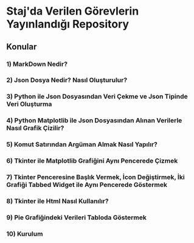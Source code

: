 # Staj'da Verilen Görevlerin Yayınlandığı Repository

## Konular

### 1) MarkDown Nedir?
### 2) Json Dosya Nedir? Nasıl Oluşturulur?
### 3) Python ile Json Dosyasından Veri Çekme ve Json Tipinde Veri Oluşturma
### 4) Python Matplotlib ile Json Dosyasından Alınan Verilerle Nasıl Grafik Çizilir?
### 5) Komut Satırından Argüman Almak Nasıl Yapılır?
### 6) Tkinter ile Matplotlib Grafiğini Aynı Pencerede Çizmek
### 7) Tkinter Penceresine Başlık Vermek, İcon Değiştirmek, İki Grafiği Tabbed Widget ile Aynı Pencerede Göstermek
### 8) Tkinter ile Html Nasıl Kullanılır?
### 9) Pie Grafiğindeki Verileri Tabloda Göstermek
### 10) Kurulum
